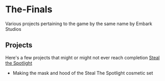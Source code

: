 # The-Finals
Various projects pertaining to the game by the same name by Embark Studios

## Projects
Here's a few projects that might or might not ever reach completion
[Steal the Spotlight](#Steal-The-Spotlight)
- Making the mask and hood of the Steal The Spotlight cosmetic set
